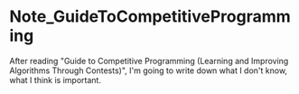 # Note_GuideToCompetitiveProgramming
After reading "Guide to Competitive Programming (Learning and Improving Algorithms Through Contests)", I'm going to write down what I don't know, what I think is important.

